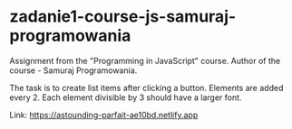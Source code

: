 # zadanie1-course-js-samuraj-programowania
 
 Assignment from the "Programming in JavaScript" course. Author of the course - Samuraj Programowania.

The task is to create list items after clicking a button. Elements are added every 2. Each element divisible by 3 should have a larger font.

Link: https://astounding-parfait-ae10bd.netlify.app
